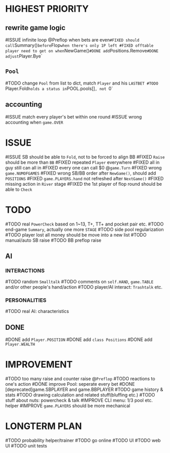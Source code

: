 # HIGHEST PRIORITY

## rewrite game logic

#ISSUE infinite loop @Preflop when bets are even`
#FIXED should call `Summary()` before `Flop` when there's only 1P left
#FIXED offtable player need to get on when `NewGame()`
#DONE add `Positions.Remove`
#DONE adjust `Player.Bye`

## `Pool`
#TODO change `Pool` from list to dict, match `Player` and his `LASTBET
#TODO `Player.Fold` holds a status in `POOL.pools[]`, not `0`

## accounting
#ISSUE match every player's bet within one round
#ISSUE wrong accounting when `game.OVER`

# ISSUE
#ISSUE SB should be able to `Fold`, not to be forced to align BB
#FIXED `Raise` should be more than `BB`
#FIXED repeated `Player` everywhere
#FIXED all in guy still can all in
#FIXED every one can call $0 @`game.Turn`
#FIXED wrong `game.NUMOFGAMES`
#FIXED wrong SB/BB order after `NewGame()`, should add `POSITIONS`
#FIXED `game.PLAYERS.hand` not refreshed after `NextGame()`
#FIXED missing action in `River` stage
#FIXED the 1st player of flop round should be able to `Check`

# TODO
#TODO real `PowerCheck` based on 1~13, T+, TT+ and pocket pair etc.
#TODO end-game `Summary`, actually one more `STAGE`
#TODO side pool regularization
#TODO player lost all money should be move into a new list
#TODO manual/auto SB raise
#TODO BB preflop raise

## AI
### INTERACTIONS
#TODO random `Smalltalk`
#TODO comments on `self.HAND`, `game.TABLE` and/or other people's hand/action
#TODO player/AI interact: `Trashtalk` etc.

### PERSONALITIES
#TODO real AI: characteristics

## DONE
#DONE add `Player.POSITION`
#DONE add `class Positions`
#DONE add `Player.WEALTH`

# IMPROVEMENT

#TODO too many raise and counter raise @`Preflop`
#TODO reactions to one's action
#DONE improve Pool: seperate every bet
#DONE [deprecated]game.SBPLAYER and game.BBPLAYER
#TODO game history & stats
#TODO drawing calculation and related stuff(bluffing etc.)
#TODO stuff about nuts: powercheck & talk
#IMPROVE CLI menu: 1/3 pool etc. helper
#IMPROVE `game.PLAYERS` should be more mechanical

# LONGTERM PLAN
#TODO probability helper/trainer
#TODO go online
#TODO UI
#TODO web UI
#TODO unit tests